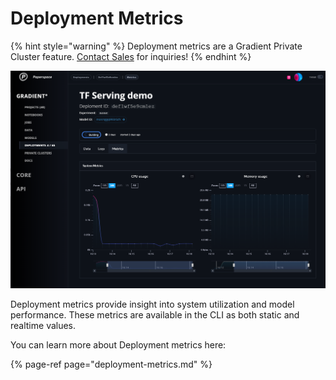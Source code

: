 # Deployment Metrics

{% hint style="warning" %}
Deployment metrics are a Gradient Private Cluster feature. [Contact Sales](https://info.paperspace.com/contact-sales) for inquiries!
{% endhint %}

![](../../../.gitbook/assets/image%20%2899%29%20%283%29%20%283%29%20%283%29%20%283%29.png)

Deployment metrics provide insight into system utilization and model performance.  These metrics are available in the CLI as both static and realtime values.  

You can learn more about Deployment metrics here:

{% page-ref page="deployment-metrics.md" %}



